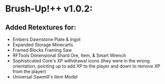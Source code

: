 # Brush-Up!++ v1.0.2:

## Added Retextures for:

- Embers Dawnstone Plate & Ingot
- Expanded Storage Minecarts
- Framed Blocks Framing Saw
- RFTools Dimensional Shard Ore, Item, & Smart Wrench
- Sophisticated Core's XP withdrawal icons (they were in the wrong orientation, pointing up to add XP to the player and down to remove XP from the player)
- Universal Sawmill's _Item_ Model